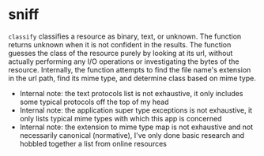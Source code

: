 # sniff
`classify` classifies a resource as binary, text, or unknown. The function returns unknown when it is not confident in the results. The function guesses the class of the resource purely by looking at its url, without actually performing any I/O operations or investigating the bytes of the resource. Internally, the function attempts to find the file name's extension in the url path, find its mime type, and determine class based on mime type.

* Internal note: the text protocols list is not exhaustive, it only includes some typical protocols off the top of my head
* Internal note: the application super type exceptions is not exhaustive, it only lists typical mime types with which this app is concerned
* Internal note: the extension to mime type map is not exhaustive and not necessarily canonical (normative), I've only done basic research and hobbled together a list from online resources
